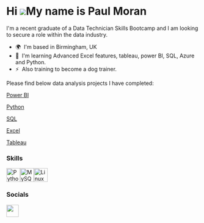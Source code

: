 Hi ![](https://user-images.githubusercontent.com/18350557/176309783-0785949b-9127-417c-8b55-ab5a4333674e.gif)My name is Paul Moran
==================================================================================================================================

I'm a recent graduate of a Data Technician Skills Bootcamp and I am looking to secure a role within the data industry.

* 🌍  I'm based in Birmingham, UK
* 🧠  I'm learning Advanced Excel features, tableau, power BI, SQL, Azure and Python.
* ⚡  Also training to become a dog trainer.

Please find below data analysis projects I have completed:


<a href="https://sites.google.com/view/pjmoran/project-pages/power-bi?authuser=0I" target="_blank">Power BI</a>

<a href="https://sites.google.com/view/pjmoran/project-pages/python?authuser=0" target="_blank">Python</a>

<a href="https://sites.google.com/view/pjmoran/project-pages/sql?authuser=0" target="_blank">SQL</a>

<a href="https://sites.google.com/view/pjmoran/project-pages/microsoft-excel?authuser=0" target="_blank">Excel</a>

<a href="https://sites.google.com/view/pjmoran/project-pages/tableau?authuser=0" target="_blank">Tableau</a>

### Skills


<p align="left">
<a href="https://www.python.org/" target="_blank" rel="noreferrer"><img src="https://raw.githubusercontent.com/danielcranney/readme-generator/main/public/icons/skills/python-colored.svg" width="36" height="36" alt="Python" /></a><a href="https://www.mysql.com/" target="_blank" rel="noreferrer"><img src="https://raw.githubusercontent.com/danielcranney/readme-generator/main/public/icons/skills/mysql-colored.svg" width="36" height="36" alt="MySQL" /></a><a href="https://www.linux.org" target="_blank" rel="noreferrer"><img src="https://raw.githubusercontent.com/danielcranney/readme-generator/main/public/icons/skills/linux-colored.svg" width="36" height="36" alt="Linux" /></a>
</p>


### Socials

<p align="left"> <a href="https://www.github.com/Pjmoran2401" target="_blank" rel="noreferrer"> <picture> <source media="(prefers-color-scheme: dark)" srcset="https://raw.githubusercontent.com/danielcranney/readme-generator/main/public/icons/socials/github-dark.svg" /> <source media="(prefers-color-scheme: light)" srcset="https://raw.githubusercontent.com/danielcranney/readme-generator/main/public/icons/socials/github.svg" /> <img src="https://raw.githubusercontent.com/danielcranney/readme-generator/main/public/icons/socials/github.svg" width="32" height="32" /> </picture> </a></p>
